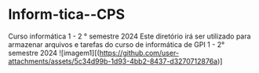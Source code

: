 # Inform-tica--CPS
Curso informática 1 - 2 ° semestre 2024
Este diretório irá ser utilizado para armazenar arquivos e tarefas do curso de informática de GPI 1 - 2° semestre 2024 
![imagem1][(https://github.com/user-attachments/assets/5c34d99b-1d93-4bb2-8437-d3270712876a)]
